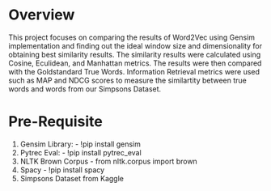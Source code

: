 # Overview

This project focuses on comparing the results of Word2Vec using Gensim implementation and finding out the ideal window size and dimensionality for obtaining best similarity results. The similarity results were calculated using Cosine, Eculidean, and Manhattan metrics. The results were then compared with the Goldstandard True Words. Information Retrieval metrics were used such as MAP and NDCG scores to measure the similartity between true words and words from our Simpsons Dataset.

# Pre-Requisite

1. Gensim Library: - !pip install gensim
2. Pytrec Eval: - !pip install pytrec_eval
3. NLTK Brown Corpus - from nltk.corpus import brown
4. Spacy - !pip install spacy
5. Simpsons Dataset from Kaggle
